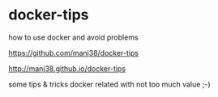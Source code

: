 # docker-tips
how to use docker and avoid problems

https://github.com/manj38/docker-tips

http://manj38.github.io/docker-tips

some tips & tricks docker related with not too much value ;-)

